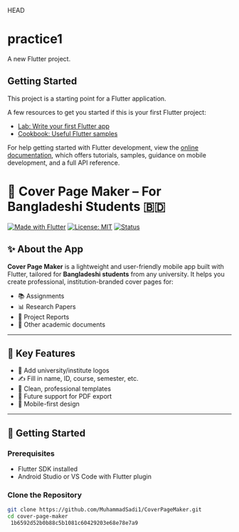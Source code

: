 HEAD
# practice1

A new Flutter project.

## Getting Started

This project is a starting point for a Flutter application.

A few resources to get you started if this is your first Flutter project:

- [Lab: Write your first Flutter app](https://docs.flutter.dev/get-started/codelab)
- [Cookbook: Useful Flutter samples](https://docs.flutter.dev/cookbook)

For help getting started with Flutter development, view the
[online documentation](https://docs.flutter.dev/), which offers tutorials,
samples, guidance on mobile development, and a full API reference.

# 📄 Cover Page Maker – For Bangladeshi Students 🇧🇩

[![Made with Flutter](https://img.shields.io/badge/Flutter-%2302569B.svg?style=for-the-badge&logo=flutter&logoColor=white)](https://flutter.dev/)
[![License: MIT](https://img.shields.io/badge/License-MIT-yellow.svg?style=for-the-badge)](https://opensource.org/licenses/MIT)
[![Status](https://img.shields.io/badge/status-in%20development-orange?style=for-the-badge)]()

## ✨ About the App

**Cover Page Maker** is a lightweight and user-friendly mobile app built with Flutter, tailored for **Bangladeshi students** from any university. It helps you create professional, institution-branded cover pages for:

- 📚 Assignments
- 📊 Research Papers
- 📑 Project Reports
- 📄 Other academic documents

---

## 🔧 Key Features

- 🏫 Add university/institute logos
- ✍️ Fill in name, ID, course, semester, etc.
- 🎨 Clean, professional templates
- 💾 Future support for PDF export
- 📱 Mobile-first design

---

## 🚀 Getting Started

### Prerequisites

- Flutter SDK installed
- Android Studio or VS Code with Flutter plugin

### Clone the Repository

```bash
git clone https://github.com/MuhammadSadi1/CoverPageMaker.git
cd cover-page-maker
 1b6592d52b0b88c5b1081c60429203e68e78e7a9
